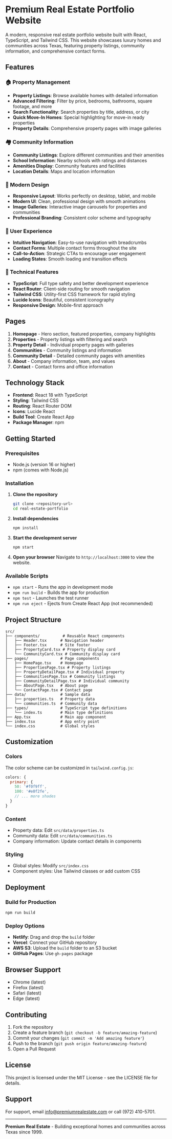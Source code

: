 # Premium Real Estate Portfolio Website

A modern, responsive real estate portfolio website built with React, TypeScript, and Tailwind CSS. This website showcases luxury homes and communities across Texas, featuring property listings, community information, and comprehensive contact forms.

## Features

### 🏠 Property Management
- **Property Listings**: Browse available homes with detailed information
- **Advanced Filtering**: Filter by price, bedrooms, bathrooms, square footage, and more
- **Search Functionality**: Search properties by title, address, or city
- **Quick Move-In Homes**: Special highlighting for move-in ready properties
- **Property Details**: Comprehensive property pages with image galleries

### 🏘️ Community Information
- **Community Listings**: Explore different communities and their amenities
- **School Information**: Nearby schools with ratings and distances
- **Amenities Display**: Community features and facilities
- **Location Details**: Maps and location information

### 🎨 Modern Design
- **Responsive Layout**: Works perfectly on desktop, tablet, and mobile
- **Modern UI**: Clean, professional design with smooth animations
- **Image Galleries**: Interactive image carousels for properties and communities
- **Professional Branding**: Consistent color scheme and typography

### 📱 User Experience
- **Intuitive Navigation**: Easy-to-use navigation with breadcrumbs
- **Contact Forms**: Multiple contact forms throughout the site
- **Call-to-Action**: Strategic CTAs to encourage user engagement
- **Loading States**: Smooth loading and transition effects

### 🔧 Technical Features
- **TypeScript**: Full type safety and better development experience
- **React Router**: Client-side routing for smooth navigation
- **Tailwind CSS**: Utility-first CSS framework for rapid styling
- **Lucide Icons**: Beautiful, consistent iconography
- **Responsive Design**: Mobile-first approach

## Pages

1. **Homepage** - Hero section, featured properties, company highlights
2. **Properties** - Property listings with filtering and search
3. **Property Detail** - Individual property pages with galleries
4. **Communities** - Community listings and information
5. **Community Detail** - Detailed community pages with amenities
6. **About** - Company information, team, and values
7. **Contact** - Contact forms and office information

## Technology Stack

- **Frontend**: React 18 with TypeScript
- **Styling**: Tailwind CSS
- **Routing**: React Router DOM
- **Icons**: Lucide React
- **Build Tool**: Create React App
- **Package Manager**: npm

## Getting Started

### Prerequisites

- Node.js (version 16 or higher)
- npm (comes with Node.js)

### Installation

1. **Clone the repository**
   ```bash
   git clone <repository-url>
   cd real-estate-portfolio
   ```

2. **Install dependencies**
   ```bash
   npm install
   ```

3. **Start the development server**
   ```bash
   npm start
   ```

4. **Open your browser**
   Navigate to `http://localhost:3000` to view the website.

### Available Scripts

- `npm start` - Runs the app in development mode
- `npm run build` - Builds the app for production
- `npm test` - Launches the test runner
- `npm run eject` - Ejects from Create React App (not recommended)

## Project Structure

```
src/
├── components/          # Reusable React components
│   ├── Header.tsx      # Navigation header
│   ├── Footer.tsx      # Site footer
│   ├── PropertyCard.tsx # Property display card
│   └── CommunityCard.tsx # Community display card
├── pages/              # Page components
│   ├── HomePage.tsx    # Homepage
│   ├── PropertiesPage.tsx # Property listings
│   ├── PropertyDetailPage.tsx # Individual property
│   ├── CommunitiesPage.tsx # Community listings
│   ├── CommunityDetailPage.tsx # Individual community
│   ├── AboutPage.tsx   # About page
│   └── ContactPage.tsx # Contact page
├── data/               # Sample data
│   ├── properties.ts   # Property data
│   └── communities.ts  # Community data
├── types/              # TypeScript type definitions
│   └── index.ts        # Main type definitions
├── App.tsx             # Main app component
├── index.tsx           # App entry point
└── index.css           # Global styles
```

## Customization

### Colors
The color scheme can be customized in `tailwind.config.js`:
```javascript
colors: {
  primary: {
    50: '#f0f9ff',
    100: '#e0f2fe',
    // ... more shades
  }
}
```

### Content
- Property data: Edit `src/data/properties.ts`
- Community data: Edit `src/data/communities.ts`
- Company information: Update contact details in components

### Styling
- Global styles: Modify `src/index.css`
- Component styles: Use Tailwind classes or add custom CSS

## Deployment

### Build for Production
```bash
npm run build
```

### Deploy Options
- **Netlify**: Drag and drop the `build` folder
- **Vercel**: Connect your GitHub repository
- **AWS S3**: Upload the `build` folder to an S3 bucket
- **GitHub Pages**: Use `gh-pages` package

## Browser Support

- Chrome (latest)
- Firefox (latest)
- Safari (latest)
- Edge (latest)

## Contributing

1. Fork the repository
2. Create a feature branch (`git checkout -b feature/amazing-feature`)
3. Commit your changes (`git commit -m 'Add amazing feature'`)
4. Push to the branch (`git push origin feature/amazing-feature`)
5. Open a Pull Request

## License

This project is licensed under the MIT License - see the LICENSE file for details.

## Support

For support, email info@premiumrealestate.com or call (972) 410-5701.

---

**Premium Real Estate** - Building exceptional homes and communities across Texas since 1999. 